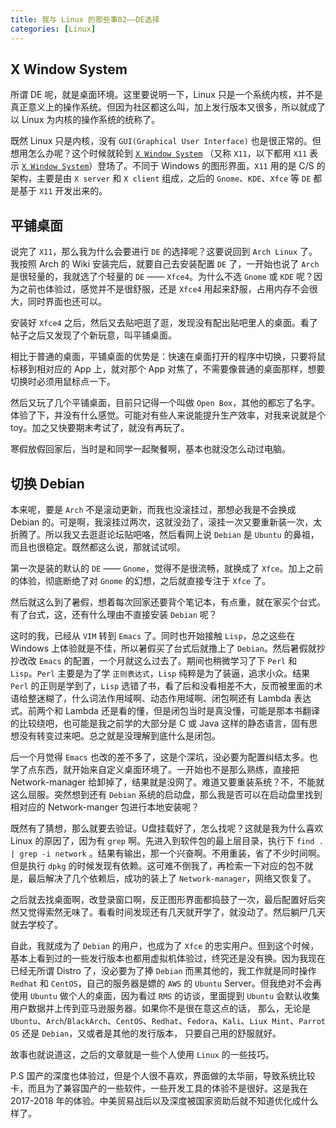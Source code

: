 ```yaml
---
title: 我与 Linux 的那些事02——DE选择
categories: [Linux]
---
```


## X Window System

所谓 DE 呢，就是桌面环境。这里要说明一下，Linux 只是一个系统内核，并不是真正意义上的操作系统。但因为社区都这么叫，加上发行版本又很多，所以就成了以 Linux 为内核的操作系统的统称了。

既然 Linux 只是内核，没有 `GUI(Graphical User Interface)` 也是很正常的。但想用怎么办呢？这个时候就轮到 [`X Window System`][x-window-system] （又称 `X11`，以下都用 `X11` 表示 [`X Window System`][x-window-system]）登场了。不同于 Windows 的图形界面，`X11` 用的是 C/S 的架构，主要是由 `X server` 和 `X client` 组成，之后的 `Gnome`、`KDE`、`Xfce` 等 `DE` 都是基于 `X11` 开发出来的。

## 平铺桌面

说完了 `X11`，那么我为什么会要进行 `DE` 的选择呢？这要说回到 `Arch Linux` 了。我按照 Arch 的 Wiki 安装完后，就要自己去安装配置 `DE` 了，一开始也说了 `Arch` 是很轻量的，我就选了个轻量的 `DE` —— `Xfce4`。为什么不选 `Gnome` 或 `KDE` 呢？因为之前也体验过，感觉并不是很舒服，还是 `Xfce4` 用起来舒服，占用内存不会很大，同时界面也还可以。

安装好 `Xfce4` 之后，然后又去贴吧逛了逛，发现没有配出贴吧里人的桌面。看了帖子之后又发现了个新玩意，叫平铺桌面。

相比于普通的桌面，平铺桌面的优势是：快速在桌面打开的程序中切换，只要将鼠标移到相对应的 App 上，就对那个 App 对焦了，不需要像普通的桌面那样，想要切换时必须用鼠标点一下。

然后又玩了几个平铺桌面，目前只记得一个叫做 `Open Box`，其他的都忘了名字。体验了下，并没有什么感觉。可能对有些人来说能提升生产效率，对我来说就是个 toy。加之又快要期末考试了，就没有再玩了。

寒假放假回家后，当时是和同学一起聚餐啊，基本也就没怎么动过电脑。

## 切换 Debian

本来呢，要是 `Arch` 不是滚动更新，而我也没滚挂过，那想必我是不会换成 Debian 的。可是啊，我滚挂过两次，这就没劲了，滚挂一次又要重新装一次，太折腾了。所以我又去逛逛论坛贴吧咯，然后看网上说 `Debian` 是 `Ubuntu` 的鼻祖，而且也很稳定。既然都这么说，那就试试呗。

第一次是装的默认的 `DE` —— `Gnome`，觉得不是很流畅，就换成了 `Xfce`。加上之前的体验，彻底断绝了对 `Gnome` 的幻想，之后就直接专注于 `Xfce` 了。

然后就这么到了暑假，想着每次回家还要背个笔记本，有点重，就在家买个台式。有了台式，这，还有什么理由不直接安装 `Debian` 呢？

这时的我，已经从 `VIM` 转到 `Emacs` 了。同时也开始接触 `Lisp`，总之这些在 Windows 上体验就是不佳，所以暑假买了台式后就撸上了 `Debian`。然后暑假就抄抄改改 `Emacs` 的配置，一个月就这么过去了。期间也稍微学习了下 `Perl` 和 `Lisp`。`Perl` 主要是为了学 `正则表达式`，`Lisp` 纯粹是为了装逼，追求小众。结果 `Perl` 的正则是学到了，`Lisp` 选错了书，看了后和没看相差不大，反而被里面的术语给整迷糊了，什么词法作用域啊、动态作用域啊、闭包啊还有 Lambda 表达式。前两个和 Lambda 还是看的懂，但是闭包当时是真没懂，可能是那本书翻译的比较绕吧，也可能是我之前学的大部分是 C 或 Java 这样的静态语言，固有思想没有转变过来吧。总之就是没理解到底什么是闭包。

后一个月觉得 `Emacs` 也改的差不多了，这是个深坑，没必要为配置纠结太多。也学了点东西，就开始来自定义桌面环境了。一开始也不是那么熟练，直接把 Network-manager 给卸掉了，结果就是没网了。难道又要重装系统？不，不能就这么屈服。突然想到还有 `Debian` 系统的启动盘，那么我是否可以在启动盘里找到相对应的 Network-manger 包进行本地安装呢？

既然有了猜想，那么就要去验证。U盘挂载好了，怎么找呢？这就是我为什么喜欢 Linux 的原因了，因为有 `grep` 啊。先进入到软件包的最上层目录，执行下 `find . | grep -i network` 。结果有输出，那一个兴奋啊。不用重装，省了不少时间啊。但是执行 `dpkg` 的时候发现有依赖。这可难不倒我了，再检索一下对应的包不就是，最后解决了几个依赖后，成功的装上了 `Network-manager`，网络又恢复了。

之后就去找桌面啊，改登录窗口啊，反正图形界面都捣鼓了一次，最后配置好后突然又觉得索然无味了。看看时间发现还有几天就开学了，就没动了。然后躺尸几天就去学校了。

自此，我就成为了 `Debian` 的用户，也成为了 `Xfce` 的忠实用户。但到这个时候，基本上看到过的一些发行版本也都用虚拟机体验过，终究还是没有换。因为我现在已经无所谓 Distro 了，没必要为了捧 `Debian` 而黑其他的，我工作就是同时操作 `Redhat` 和 `CentOS`，自己的服务器是嫖的 `AWS` 的 `Ubuntu` Server。但我绝对不会再使用 `Ubuntu` 做个人的桌面，因为看过 `RMS` 的访谈，里面提到 `Ubuntu` 会默认收集用户数据并上传到亚马逊服务器。如果你不是很在意这点的话， 那么，无论是 `Ubuntu`、`Arch`/`BlackArch`、`CentOS`、`Redhat`、`Fedora`、`Kali`、`Liux Mint`、`Parrot OS` 还是 `Debian`，又或者是其他的发行版本， 只要自己用的舒服就好。

故事也就说道这，之后的文章就是一些个人使用 `Linux` 的一些技巧。

P.S 国产的深度也体验过，但是个人很不喜欢，界面做的太华丽，导致系统比较卡，而且为了兼容国产的一些软件，一些开发工具的体验不是很好。这是我在 2017-2018 年的体验。中美贸易战后以及深度被国家资助后就不知道优化成什么样了。


[x-window-system]: https://baike.baidu.com/item/X-WINDOW/2769585